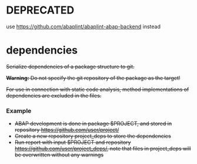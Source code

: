 # DEPRECATED

use https://github.com/abaplint/abaplint-abap-backend instead

# dependencies
~~Serialize dependencies of a package structure to git.~~

~~**Warning:** Do not specify the git repository of the package as the target!~~

~~For use in connection with static code analysis, method implementations of dependencies are excluded in the files.~~

### Example
* ~~ABAP development is done in package $PROJECT, and stored in repository https://github.com/user/project/~~
* ~~Create a new repository project_deps to store the dependencies~~
* ~~Run report with input $PROJECT and repository https://github.com/user/project_deps/, note that files in project_deps will be overwritten without any warnings~~
